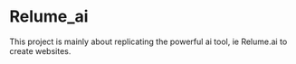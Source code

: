 # Relume_ai
This project is mainly about replicating the powerful ai tool, ie Relume.ai to create websites.
